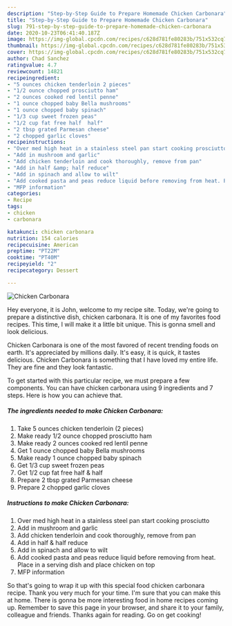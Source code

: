 ```yaml
---
description: "Step-by-Step Guide to Prepare Homemade Chicken Carbonara"
title: "Step-by-Step Guide to Prepare Homemade Chicken Carbonara"
slug: 791-step-by-step-guide-to-prepare-homemade-chicken-carbonara
date: 2020-10-23T06:41:40.187Z
image: https://img-global.cpcdn.com/recipes/c628d781fe80283b/751x532cq70/chicken-carbonara-recipe-main-photo.jpg
thumbnail: https://img-global.cpcdn.com/recipes/c628d781fe80283b/751x532cq70/chicken-carbonara-recipe-main-photo.jpg
cover: https://img-global.cpcdn.com/recipes/c628d781fe80283b/751x532cq70/chicken-carbonara-recipe-main-photo.jpg
author: Chad Sanchez
ratingvalue: 4.7
reviewcount: 14821
recipeingredient:
- "5 ounces chicken tenderloin 2 pieces"
- "1/2 ounce chopped prosciutto ham"
- "2 ounces cooked red lentil penne"
- "1 ounce chopped baby Bella mushrooms"
- "1 ounce chopped baby spinach"
- "1/3 cup sweet frozen peas"
- "1/2 cup fat free half  half"
- "2 tbsp grated Parmesan cheese"
- "2 chopped garlic cloves"
recipeinstructions:
- "Over med high heat in a stainless steel pan start cooking prosciutto"
- "Add in mushroom and garlic"
- "Add chicken tenderloin and cook thoroughly, remove from pan"
- "Add in half &amp; half reduce"
- "Add in spinach and allow to wilt"
- "Add cooked pasta and peas reduce liquid before removing from heat. Place in a serving dish and place chicken on top"
- "MFP information"
categories:
- Recipe
tags:
- chicken
- carbonara

katakunci: chicken carbonara 
nutrition: 154 calories
recipecuisine: American
preptime: "PT22M"
cooktime: "PT40M"
recipeyield: "2"
recipecategory: Dessert

---
```



![Chicken Carbonara](https://img-global.cpcdn.com/recipes/c628d781fe80283b/751x532cq70/chicken-carbonara-recipe-main-photo.jpg)

Hey everyone, it is John, welcome to my recipe site. Today, we're going to prepare a distinctive dish, chicken carbonara. It is one of my favorites food recipes. This time, I will make it a little bit unique. This is gonna smell and look delicious.

Chicken Carbonara is one of the most favored of recent trending foods on earth. It's appreciated by millions daily. It's easy, it is quick, it tastes delicious. Chicken Carbonara is something that I have loved my entire life. They are fine and they look fantastic.




To get started with this particular recipe, we must prepare a few components. You can have chicken carbonara using 9 ingredients and 7 steps. Here is how you can achieve that.

<!--inarticleads1-->

##### The ingredients needed to make Chicken Carbonara:

1. Take 5 ounces chicken tenderloin (2 pieces)
1. Make ready 1/2 ounce chopped prosciutto ham
1. Make ready 2 ounces cooked red lentil penne
1. Get 1 ounce chopped baby Bella mushrooms
1. Make ready 1 ounce chopped baby spinach
1. Get 1/3 cup sweet frozen peas
1. Get 1/2 cup fat free half &amp; half
1. Prepare 2 tbsp grated Parmesan cheese
1. Prepare 2 chopped garlic cloves




<!--inarticleads2-->

##### Instructions to make Chicken Carbonara:

1. Over med high heat in a stainless steel pan start cooking prosciutto
1. Add in mushroom and garlic
1. Add chicken tenderloin and cook thoroughly, remove from pan
1. Add in half &amp; half reduce
1. Add in spinach and allow to wilt
1. Add cooked pasta and peas reduce liquid before removing from heat. Place in a serving dish and place chicken on top
1. MFP information




So that's going to wrap it up with this special food chicken carbonara recipe. Thank you very much for your time. I'm sure that you can make this at home. There is gonna be more interesting food in home recipes coming up. Remember to save this page in your browser, and share it to your family, colleague and friends. Thanks again for reading. Go on get cooking!
